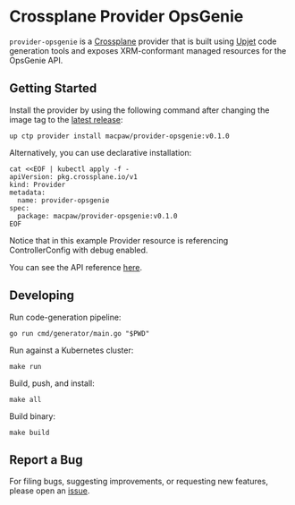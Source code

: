 # Crossplane Provider OpsGenie

`provider-opsgenie` is a [Crossplane](https://crossplane.io/) provider that
is built using [Upjet](https://github.com/crossplane/upjet) code
generation tools and exposes XRM-conformant managed resources for the
OpsGenie API.

## Getting Started

Install the provider by using the following command after changing the image tag
to the [latest release](https://marketplace.upbound.io/providers/macpaw/provider-opsgenie):
```
up ctp provider install macpaw/provider-opsgenie:v0.1.0
```

Alternatively, you can use declarative installation:
```
cat <<EOF | kubectl apply -f -
apiVersion: pkg.crossplane.io/v1
kind: Provider
metadata:
  name: provider-opsgenie
spec:
  package: macpaw/provider-opsgenie:v0.1.0
EOF
```

Notice that in this example Provider resource is referencing ControllerConfig with debug enabled.

You can see the API reference [here](https://doc.crds.dev/github.com/macpaw/provider-opsgenie).

## Developing

Run code-generation pipeline:
```console
go run cmd/generator/main.go "$PWD"
```

Run against a Kubernetes cluster:

```console
make run
```

Build, push, and install:

```console
make all
```

Build binary:

```console
make build
```

## Report a Bug

For filing bugs, suggesting improvements, or requesting new features, please
open an [issue](https://github.com/macpaw/provider-opsgenie/issues).
